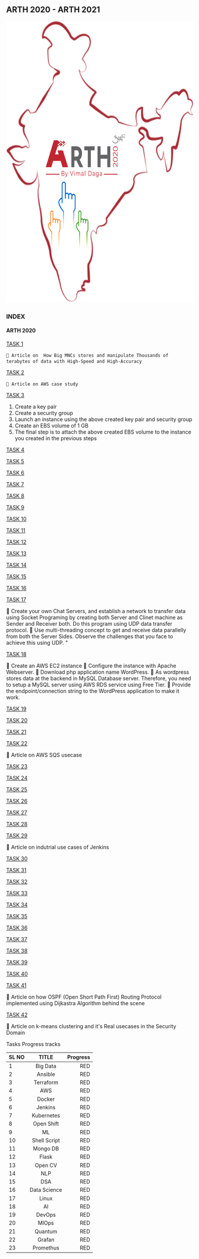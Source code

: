 ## ARTH 2020 - ARTH 2021
<p align="center">
     <img width="687" height="759" src="https://github.com/SATHYA-NARAYANA/ARTH-TASKS/blob/main/Images/arth2020.png">
</p>

### INDEX 

#### ARTH 2020
     
[TASK 1](https://sathya-k.medium.com/how-big-mncs-stores-and-manipulate-thousands-of-terabytes-of-data-with-high-speed-and-high-accuracy-7c83d002912)
    
    📌 Article on  How Big MNCs stores and manipulate Thousands of terabytes of data with High-Speed and High-Accuracy
     
[TASK 2](https://www.linkedin.com/pulse/aws-case-study-fuji-television-networks-sathya-narayana-/)
    
    📌 Article on AWS case study

[TASK 3]( )


1. Create a key pair 
2. Create a security group
3. Launch an instance using the above created key pair and security group
4. Create an EBS volume of 1 GB
5. The final step is to attach the above created EBS volume to the instance you created in the previous steps

[TASK 4]( )

[TASK 5]( )

[TASK 6]( ) 

[TASK 7]( ) 

[TASK 8]( ) 

[TASK 9]( ) 

[TASK 10]( ) 

[TASK 11]( ) 

[TASK 12]( ) 

[TASK 13]( ) 

[TASK 14]( ) 

[TASK 15]( ) 

[TASK 16]( ) 

[TASK 17]( ) 

🔅 Create your own Chat Servers, and establish a network to transfer data using Socket Programing by creating both Server and Clinet machine as Sender and Receiver both. Do this program using UDP data transfer protocol.
🔅 Use multi-threading concept to get and receive data parallelly from both the Server Sides. Observe the challenges that you face to achieve this using UDP. "

[TASK 18]( ) 

🔅 Create an AWS EC2 instance 
🔅 Configure the instance with Apache Webserver.
🔅 Download php application name WordPress.
🔅 As wordpress stores data at the backend in MySQL Database server. Therefore, you need to setup a MySQL server using AWS RDS service using Free Tier.
🔅 Provide the endpoint/connection string to the WordPress application to make it work. 

[TASK 19]( ) 

[TASK 20]( ) 

[TASK 21]( ) 

[TASK 22]( ) 

📌 Article on AWS SQS usecase

[TASK 23]( ) 

[TASK 24]( ) 

[TASK 25]( ) 

[TASK 26]( ) 

[TASK 27]( ) 

[TASK 28]( ) 

[TASK 29]( ) 

📌 Article on indutrial use cases of Jenkins

[TASK 30]( ) 

[TASK 31]( ) 

[TASK 32]( ) 

[TASK 33]( ) 

[TASK 34]( ) 

[TASK 35]( ) 

[TASK 36]( ) 

[TASK 37]( ) 

[TASK 38]( ) 

[TASK 39]( ) 

[TASK 40]( ) 

[TASK 41]( ) 

📌  Article on how OSPF (Open Short Path First) Routing Protocol implemented using Dijkastra Algorithm behind the scene

[TASK 42]( ) 
 
📌 Article on k-means clustering and it's Real usecases in the Security Domain



Tasks Progress tracks

|SL NO          | TITLE         | Progress  |
| ------------- |:-------------:| ---------:|
| 1             | Big Data      |  RED      |
| 2             | Ansible       |  RED      |
| 3             | Terraform     |  RED      |
| 4             | AWS           |  RED      |
| 5             | Docker        |  RED      |
| 6             | Jenkins       |  RED      |
| 7             | Kubernetes    |  RED      |
| 8             | Open Shift    |  RED      |
| 9             | ML            |  RED      |
| 10            | Shell Script  |  RED      |
| 11            | Mongo DB      |  RED      |
| 12            | Flask         |  RED      |
| 13            |  Open CV      |  RED      |
| 14            | NLP           |  RED      |
| 15            | DSA           |  RED      |
| 16            | Data Science  |  RED      |
| 17            | Linux         |  RED      |
| 18            | AI            |  RED      |
| 19            | DevOps        |  RED      |
| 20            | MlOps         |  RED      |
| 21            | Quantum       |  RED      |
| 22            | Grafan        |  RED      |
| 23            | Promethus     |  RED      |


 
